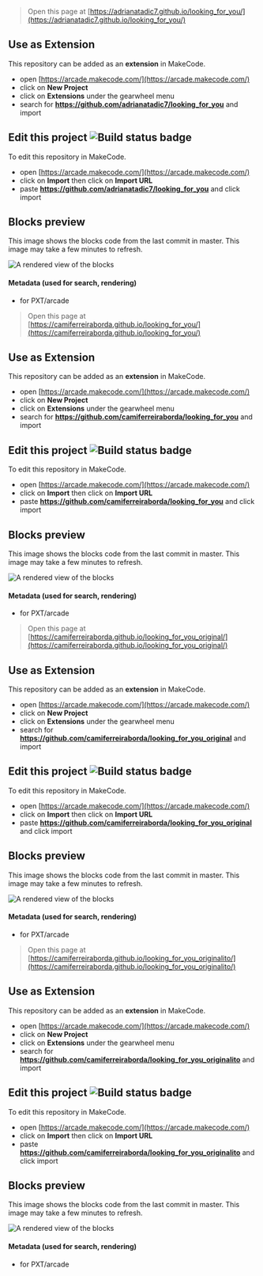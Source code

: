  


> Open this page at [https://adrianatadic7.github.io/looking_for_you/](https://adrianatadic7.github.io/looking_for_you/)

## Use as Extension

This repository can be added as an **extension** in MakeCode.

* open [https://arcade.makecode.com/](https://arcade.makecode.com/)
* click on **New Project**
* click on **Extensions** under the gearwheel menu
* search for **https://github.com/adrianatadic7/looking_for_you** and import

## Edit this project ![Build status badge](https://github.com/adrianatadic7/looking_for_you/workflows/MakeCode/badge.svg)

To edit this repository in MakeCode.

* open [https://arcade.makecode.com/](https://arcade.makecode.com/)
* click on **Import** then click on **Import URL**
* paste **https://github.com/adrianatadic7/looking_for_you** and click import

## Blocks preview

This image shows the blocks code from the last commit in master.
This image may take a few minutes to refresh.

![A rendered view of the blocks](https://github.com/adrianatadic7/looking_for_you/raw/master/.github/makecode/blocks.png)

#### Metadata (used for search, rendering)

* for PXT/arcade
<script src="https://makecode.com/gh-pages-embed.js"></script><script>makeCodeRender("{{ site.makecode.home_url }}", "{{ site.github.owner_name }}/{{ site.github.repository_name }}");</script>



> Open this page at [https://camiferreiraborda.github.io/looking_for_you/](https://camiferreiraborda.github.io/looking_for_you/)

## Use as Extension

This repository can be added as an **extension** in MakeCode.

* open [https://arcade.makecode.com/](https://arcade.makecode.com/)
* click on **New Project**
* click on **Extensions** under the gearwheel menu
* search for **https://github.com/camiferreiraborda/looking_for_you** and import

## Edit this project ![Build status badge](https://github.com/camiferreiraborda/looking_for_you/workflows/MakeCode/badge.svg)

To edit this repository in MakeCode.

* open [https://arcade.makecode.com/](https://arcade.makecode.com/)
* click on **Import** then click on **Import URL**
* paste **https://github.com/camiferreiraborda/looking_for_you** and click import

## Blocks preview

This image shows the blocks code from the last commit in master.
This image may take a few minutes to refresh.

![A rendered view of the blocks](https://github.com/camiferreiraborda/looking_for_you/raw/master/.github/makecode/blocks.png)

#### Metadata (used for search, rendering)

* for PXT/arcade
<script src="https://makecode.com/gh-pages-embed.js"></script><script>makeCodeRender("{{ site.makecode.home_url }}", "{{ site.github.owner_name }}/{{ site.github.repository_name }}");</script>



> Open this page at [https://camiferreiraborda.github.io/looking_for_you_original/](https://camiferreiraborda.github.io/looking_for_you_original/)

## Use as Extension

This repository can be added as an **extension** in MakeCode.

* open [https://arcade.makecode.com/](https://arcade.makecode.com/)
* click on **New Project**
* click on **Extensions** under the gearwheel menu
* search for **https://github.com/camiferreiraborda/looking_for_you_original** and import

## Edit this project ![Build status badge](https://github.com/camiferreiraborda/looking_for_you_original/workflows/MakeCode/badge.svg)

To edit this repository in MakeCode.

* open [https://arcade.makecode.com/](https://arcade.makecode.com/)
* click on **Import** then click on **Import URL**
* paste **https://github.com/camiferreiraborda/looking_for_you_original** and click import

## Blocks preview

This image shows the blocks code from the last commit in master.
This image may take a few minutes to refresh.

![A rendered view of the blocks](https://github.com/camiferreiraborda/looking_for_you_original/raw/master/.github/makecode/blocks.png)

#### Metadata (used for search, rendering)

* for PXT/arcade
<script src="https://makecode.com/gh-pages-embed.js"></script><script>makeCodeRender("{{ site.makecode.home_url }}", "{{ site.github.owner_name }}/{{ site.github.repository_name }}");</script>



> Open this page at [https://camiferreiraborda.github.io/looking_for_you_originalito/](https://camiferreiraborda.github.io/looking_for_you_originalito/)

## Use as Extension

This repository can be added as an **extension** in MakeCode.

* open [https://arcade.makecode.com/](https://arcade.makecode.com/)
* click on **New Project**
* click on **Extensions** under the gearwheel menu
* search for **https://github.com/camiferreiraborda/looking_for_you_originalito** and import

## Edit this project ![Build status badge](https://github.com/camiferreiraborda/looking_for_you_originalito/workflows/MakeCode/badge.svg)

To edit this repository in MakeCode.

* open [https://arcade.makecode.com/](https://arcade.makecode.com/)
* click on **Import** then click on **Import URL**
* paste **https://github.com/camiferreiraborda/looking_for_you_originalito** and click import

## Blocks preview

This image shows the blocks code from the last commit in master.
This image may take a few minutes to refresh.

![A rendered view of the blocks](https://github.com/camiferreiraborda/looking_for_you_originalito/raw/master/.github/makecode/blocks.png)

#### Metadata (used for search, rendering)

* for PXT/arcade
<script src="https://makecode.com/gh-pages-embed.js"></script><script>makeCodeRender("{{ site.makecode.home_url }}", "{{ site.github.owner_name }}/{{ site.github.repository_name }}");</script>
